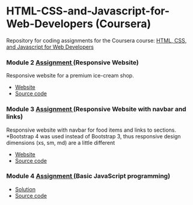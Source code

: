 # HTML-CSS-and-Javascript-for-Web-Developers (Coursera)
<p> Repository for coding assignments for the Coursera course:
<a href="https://www.coursera.org/learn/html-css-javascript-for-web-developers" target="_blank">HTML, CSS, and Javascript for Web Developers</a></p>

<h3>Module 2 <a href="https://github.com/jhu-ep-coursera/fullstack-course4/blob/master/assignments/assignment2/Assignment-2.md" target="_blank"> Assignment </a> (Responsive Website) </h3>
Responsive website for a premium ice-cream shop.
<ul>
<li><a href="https://txinz97.github.io/Coursera_HTML-CSS-and-Javascript-for-Web-Developers/module2-solution" target="_blank"> Website </a></li>
<li><a href="https://github.com/txinz97/Coursera_HTML-CSS-and-Javascript-for-Web-Developers/tree/master/module2-solution" target="_blank"> Source code </a></li>
</ul>

<h3>Module 3 <a href="https://github.com/jhu-ep-coursera/fullstack-course4/blob/master/assignments/assignment3/Assignment-3.md" target="_blank"> Assignment </a> (Responsive Website with navbar and links) </h3>
Responsive website with navbar for food items and links to sections. <br> *Bootstrap 4 was used instead of Bootstrap 3, thus responsive design dimensions (xs, sm, md) are a little different 
<ul>
<li><a href="https://txinz97.github.io/Coursera_HTML-CSS-and-Javascript-for-Web-Developers/module3-solution" target="_blank"> Website </a></li>
<li><a href="https://github.com/txinz97/Coursera_HTML-CSS-and-Javascript-for-Web-Developers/tree/master/module3-solution" target="_blank"> Source code </a></li>
</ul>

<h3>Module 4 <a href="https://github.com/jhu-ep-coursera/fullstack-course4/blob/master/assignments/assignment4/Assignment-4.md"> Assignment </a> (Basic JavaScript programming) </h3>
<ul>
<li><a href="https://txinz97.github.io/Coursera_HTML-CSS-and-Javascript-for-Web-Developers/module4-solution" target="_blank"> Solution </a></li>
<li><a href="https://github.com/txinz97/Coursera_HTML-CSS-and-Javascript-for-Web-Developers/tree/master/module4-solution" target="_blank"> Source code </a></li>
</ul>
